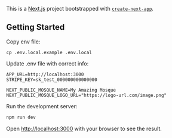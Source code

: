 This is a [Next.js](https://nextjs.org/) project bootstrapped with [`create-next-app`](https://github.com/vercel/next.js/tree/canary/packages/create-next-app).

## Getting Started

Copy env file:

```
cp .env.local.example .env.local
```

Update .env file with correct info:

```
APP_URL=http://localhost:3000
STRIPE_KEY=sk_test_000000000000000

NEXT_PUBLIC_MOSQUE_NAME=My Amazing Mosque
NEXT_PUBLIC_MOSQUE_LOGO_URL="https://logo-url.com/image.png"
```

Run the development server:

```bash
npm run dev
```

Open [http://localhost:3000](http://localhost:3000) with your browser to see the result.
